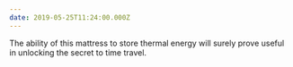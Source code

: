 ```yaml
---
date: 2019-05-25T11:24:00.000Z
---
```

The ability of this mattress to store thermal energy will surely prove useful in unlocking the secret to time travel.
